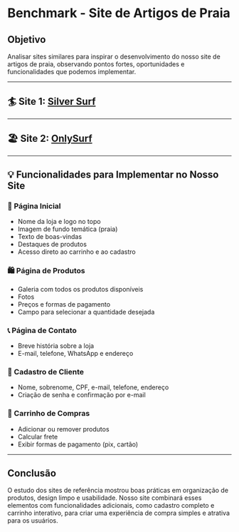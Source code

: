 
# Benchmark - Site de Artigos de Praia

## Objetivo
Analisar sites similares para inspirar o desenvolvimento do nosso site de artigos de praia, observando pontos fortes, oportunidades e funcionalidades que podemos implementar.

---

## 🏄 Site 1: [Silver Surf](https://silversurf.com.br/)
---

## 🏖️ Site 2: [OnlySurf](https://www.onlysurf.com.br/)
---

## 💡 Funcionalidades para Implementar no Nosso Site

### 📌 Página Inicial
- Nome da loja e logo no topo
- Imagem de fundo temática (praia)
- Texto de boas-vindas
- Destaques de produtos
- Acesso direto ao carrinho e ao cadastro

### 🛍️ Página de Produtos
- Galeria com todos os produtos disponíveis
- Fotos
- Preços e formas de pagamento
- Campo para selecionar a quantidade desejada

### 📞 Página de Contato
- Breve história sobre a loja
- E-mail, telefone, WhatsApp e endereço

### 👤 Cadastro de Cliente
- Nome, sobrenome, CPF, e-mail, telefone, endereço
- Criação de senha e confirmação por e-mail

### 🛒 Carrinho de Compras
- Adicionar ou remover produtos
- Calcular frete
- Exibir formas de pagamento (pix, cartão)

---

## Conclusão
O estudo dos sites de referência mostrou boas práticas em organização de produtos, design limpo e usabilidade. Nosso site combinará esses elementos com funcionalidades adicionais, como cadastro completo e carrinho interativo, para criar uma experiência de compra simples e atrativa para os usuários.